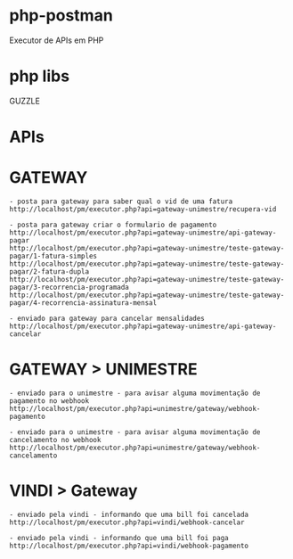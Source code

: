 # php-postman

Executor de APIs em PHP

# php libs
GUZZLE



# APIs

# GATEWAY

    - posta para gateway para saber qual o vid de uma fatura
    http://localhost/pm/executor.php?api=gateway-unimestre/recupera-vid

    - posta para gateway criar o formulario de pagamento
    http://localhost/pm/executor.php?api=gateway-unimestre/api-gateway-pagar
    http://localhost/pm/executor.php?api=gateway-unimestre/teste-gateway-pagar/1-fatura-simples
    http://localhost/pm/executor.php?api=gateway-unimestre/teste-gateway-pagar/2-fatura-dupla
    http://localhost/pm/executor.php?api=gateway-unimestre/teste-gateway-pagar/3-recorrencia-programada
    http://localhost/pm/executor.php?api=gateway-unimestre/teste-gateway-pagar/4-recorrencia-assinatura-mensal

    - enviado para gateway para cancelar mensalidades
    http://localhost/pm/executor.php?api=gateway-unimestre/api-gateway-cancelar

# GATEWAY > UNIMESTRE

    - enviado para o unimestre - para avisar alguma movimentação de pagamento no webhook
    http://localhost/pm/executor.php?api=unimestre/gateway/webhook-pagamento

    - enviado para o unimestre - para avisar alguma movimentação de cancelamento no webhook
    http://localhost/pm/executor.php?api=unimestre/gateway/webhook-cancelamento

# VINDI > Gateway

    - enviado pela vindi - informando que uma bill foi cancelada
    http://localhost/pm/executor.php?api=vindi/webhook-cancelar

    - enviado pela vindi - informando que uma bill foi paga
    http://localhost/pm/executor.php?api=vindi/webhook-pagamento
